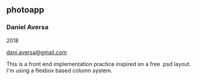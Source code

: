 ## photoapp ##

### Daniel Aversa ###
2018

dani.aversa@gmail.com

This is a front end implementation practice inspired on a free .psd layout. I'm using a flexbox based column system.
